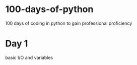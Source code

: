 # 100-days-of-python
100 days of coding in python to gain professional proficiency
# Day 1
basic I/O and variables 